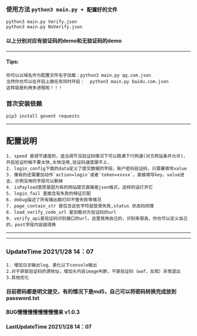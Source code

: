 ### 使用方法  `python3 main.py + 配置好的文件` 
    python3 main.py Verify.json
    python3 main.py NoVerify.json
#### 以上分别对应有验证码的demo和无验证码的demo

--- 
#### Tips:
    你可以以域名作为配置文件名字加载：python3 main.py qq.com.json
    当然你也可以在开启上面任务同时开启：  python3 main.py baidu.com.json
    这样就是利用多进程啦！！！
### 首次安装依赖
    pip3 install gevent requests
---
## 配置说明
    1. speed 是调节速度的，适当调节没验证码情况下可以跑满下行网速(对方网站条件允许)，开启验证时候不要太快,太快没用,验证码速度跟不上.
    2. login_config下面的data定义了提交数据的字段，账户密码验证码，只需要填写value
    3. 像有的还需要加动作`action=login`或者`token=xxxxx`，直接填写key，value进去，示例没用的字段可以删掉
    4. isPayload意思是因为有的网站提交直接是json格式，这样的话打开它
    5. login_fail 里面含有失败的特征匹配
    6. debug描述了所有输出都打印不管失败等情况
    7. page_contain_str 是包含这些字符就登录失败,status 状态码同理
    8. load_verify_code_url 是加载对方验证码的url
    9. verify_api是验证码识别接口的url，这里我用自己的，识别率很高，你也可以定义自己的，post字段内容就得换
---
---
### UpdateTime 2021/1/28 14：07
    1. 增加日志输出log，美化以下console输出
    2.对于获取验证码的源地址，增加头内容image判断，不是验证码（waf，反爬）异常退出
    3.其他优化

#### 目前密码都是明文提交，有的情况下是md5，自己可以将密码转换完成放到password.txt
#### BUG慢慢慢慢慢慢慢慢来 v1.0.3
#### LastUpdateTime 2021/1/28 14：07